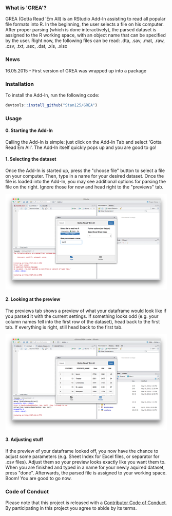 <!-- README.md is generated from README.Rmd. Please edit that file -->
### What is 'GREA'?

GREA (Gotta Read 'Em All) is an RStudio Add-In assisting to read all popular file formats into R. In the beginning, the user selects a file on his computer. After proper parsing (which is done interactively), the parsed dataset is assigned to the R working space, with an object name that can be specified by the user. Right now, the following files can be read: .dta, .sav, .mat, .raw, .csv, .txt, .asc, .dat, .xls, .xlsx

### News

16.05.2015 - First version of GREA was wrapped up into a package

### Installation

To install the Add-In, run the following code:

``` r
devtools::install_github("Stan125/GREA")
```

### Usage

#### 0. Starting the Add-In

Calling the Add-In is simple: just click on the Add-In Tab and select 'Gotta Read Em All'. The Add-In itself quickly pops up and you are good to go!

#### 1. Selecting the dataset

Once the Add-In is started up, press the "choose file" button to select a file on your computer. Then, type in a name for your desired dataset. Once the file is loaded into the Add-In, you may see additional options for parsing the file on the right. Ignore those for now and head right to the "previews" tab.

![Step 1.](step1.png)

#### 2. Looking at the preview

The previews tab shows a preview of what your dataframe would look like if you parsed it with the current settings. If something looks odd (e.g. your column names fell into the first row of the dataset), head back to the first tab. If everything is right, still head back to the first tab.

![Step 2.](step2.png)

#### 3. Adjusting stuff

If the preview of your dataframe looked off, you now have the chance to adjust some parameters (e.g. Sheet Index for Excel files, or separator for .csv files). Adjust them so your preview looks exactly like you want them to. When you are finished and typed in a name for your newly aquired dataset, press "done". Afterwards, the parsed file is assigned to your working space. Boom! You are good to go now.

### Code of Conduct

Please note that this project is released with a [Contributor Code of Conduct](CONDUCT.md). By participating in this project you agree to abide by its terms.
